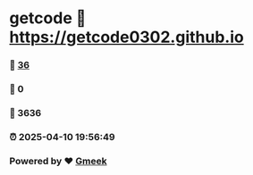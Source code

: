# getcode :link: https://getcode0302.github.io 
### :page_facing_up: [36](https://getcode0302.github.io/tag.html) 
### :speech_balloon: 0 
### :hibiscus: 3636 
### :alarm_clock: 2025-04-10 19:56:49 
### Powered by :heart: [Gmeek](https://github.com/Meekdai/Gmeek)
